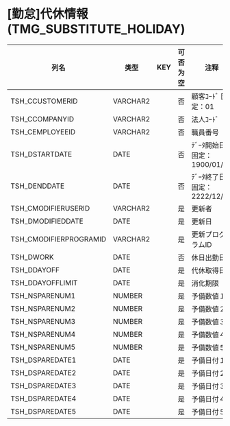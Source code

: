# [勤怠]代休情報                                                    (TMG_SUBSTITUTE_HOLIDAY)
| 列名   | 类型   | KEY  | 可否为空 | 注释   |
| ---- | ---- | ---- | ---- | ---- |
|TSH_CCUSTOMERID|VARCHAR2||否|顧客ｺｰﾄﾞ                        固定：01                                                       |
|TSH_CCOMPANYID|VARCHAR2||否|法人ｺｰﾄﾞ                                                                                    |
|TSH_CEMPLOYEEID|VARCHAR2||否|職員番号                                                                                      |
|TSH_DSTARTDATE|DATE||否|ﾃﾞｰﾀ開始日                       固定：1900/01/01                                               |
|TSH_DENDDATE|DATE||否|ﾃﾞｰﾀ終了日                       固定：2222/12/31                                               |
|TSH_CMODIFIERUSERID|VARCHAR2||是|更新者                                                                                       |
|TSH_DMODIFIEDDATE|DATE||是|更新日                                                                                       |
|TSH_CMODIFIERPROGRAMID|VARCHAR2||是|更新プログラムID                                                                                 |
|TSH_DWORK|DATE||否|休日出勤日                                                                                     |
|TSH_DDAYOFF|DATE||是|代休取得日                                                                                     |
|TSH_DDAYOFFLIMIT|DATE||是|消化期限                                                                                      |
|TSH_NSPARENUM1|NUMBER||是|予備数値１                                                                                     |
|TSH_NSPARENUM2|NUMBER||是|予備数値２                                                                                     |
|TSH_NSPARENUM3|NUMBER||是|予備数値３                                                                                     |
|TSH_NSPARENUM4|NUMBER||是|予備数値４                                                                                     |
|TSH_NSPARENUM5|NUMBER||是|予備数値５                                                                                     |
|TSH_DSPAREDATE1|DATE||是|予備日付１                                                                                     |
|TSH_DSPAREDATE2|DATE||是|予備日付２                                                                                     |
|TSH_DSPAREDATE3|DATE||是|予備日付３                                                                                     |
|TSH_DSPAREDATE4|DATE||是|予備日付４                                                                                     |
|TSH_DSPAREDATE5|DATE||是|予備日付５                                                                                     |

